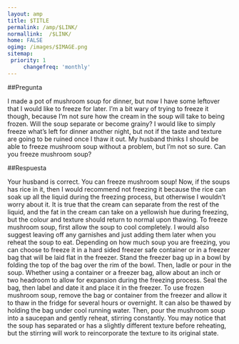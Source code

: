 ```yaml
---
layout: amp
title: $TITLE  
permalink: /amp/$LINK/
normallink:  /$LINK/
home: FALSE
ogimg: /images/$IMAGE.png
sitemap:
 priority: 1
     changefreq: 'monthly'
---
```




##Pregunta

I made a pot of mushroom soup for dinner, but now I have some leftover that I would like to freeze for later. I’m a bit wary of trying to freeze it though, because I’m not sure how the cream in the soup will take to being frozen. Will the soup separate or become grainy? I would like to simply freeze what’s left for dinner another night, but not if the taste and texture are going to be ruined once I thaw it out. My husband thinks I should be able to freeze mushroom soup without a problem, but I’m not so sure. Can you freeze mushroom soup?

##Respuesta

 
 Your husband is correct. You can freeze mushroom soup! Now, if the soups has rice in it, then I would recommend not freezing it because the rice can soak up all the liquid during the freezing process, but otherwise I wouldn’t worry about it. It is true that the cream can separate from the rest of the liquid, and the fat in the cream can take on a yellowish hue during freezing, but the colour and texture should return to normal upon thawing. 
To freeze mushroom soup, first allow the soup to cool completely. I would also suggest leaving off any garnishes and just adding them later when you reheat the soup to eat. Depending on how much soup you are freezing, you can choose to freeze it in a hard sided freezer safe container or in a freezer bag that will be laid flat in the freezer. Stand the freezer bag up in a bowl by folding the top of the bag over the rim of the bowl. Then, ladle or pour in the soup. Whether using a container or a freezer bag, allow about an inch or two headroom to allow for expansion during the freezing process. Seal the bag, then label and date it and place it in the freezer.
To use frozen mushroom soup, remove the bag or container from the freezer and allow it to thaw in the fridge for several hours or overnight. It can also be thawed by holding the bag under cool running water. Then, pour the mushroom soup into a saucepan and gently reheat, stirring constantly. You may notice that the soup has separated or has a slightly different texture before reheating, but the stirring will work to reincorporate the texture to its original state. 